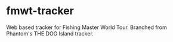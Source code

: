 # fmwt-tracker
Web based tracker for Fishing Master World Tour.
Branched from Phantom's THE DOG Island tracker.

